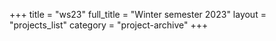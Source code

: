 +++
title = "ws23"
full_title = "Winter semester 2023"
layout = "projects_list"
category = "project-archive"
+++
